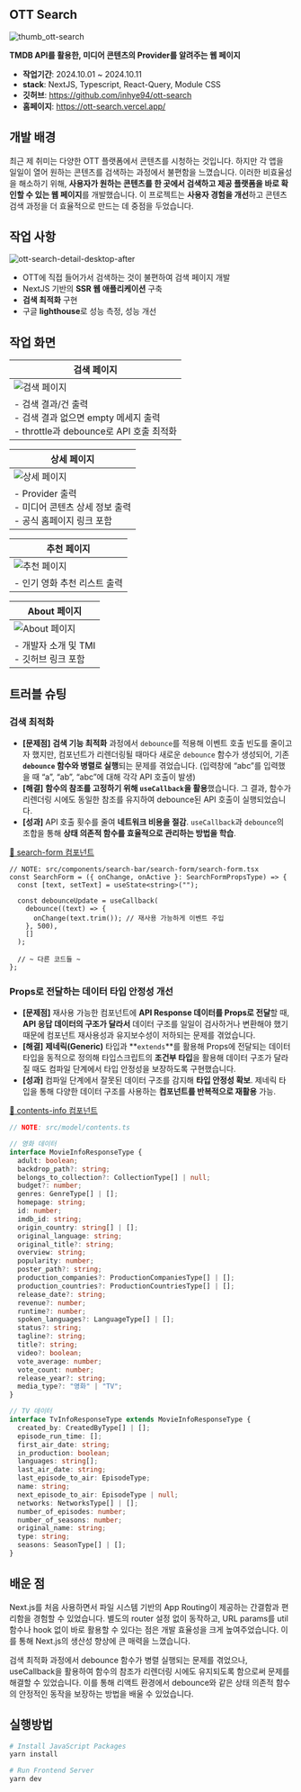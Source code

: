 ## OTT Search

![thumb_ott-search](https://github.com/user-attachments/assets/099ac2ab-9542-4715-ad1e-64e62fba26a3)

**TMDB API를 활용한, 미디어 콘텐츠의 Provider를 알려주는 웹 페이지**

- **작업기간**: 2024.10.01 ~ 2024.10.11
- **stack**: NextJS, Typescript, React-Query, Module CSS
- **깃허브**: https://github.com/inhye94/ott-search
- **홈페이지**: https://ott-search.vercel.app/

## 개발 배경

최근 제 취미는 다양한 OTT 플랫폼에서 콘텐츠를 시청하는 것입니다. 하지만 각 앱을 일일이 열어 원하는 콘텐츠를 검색하는 과정에서 불편함을 느꼈습니다. 이러한 비효율성을 해소하기 위해, **사용자가 원하는 콘텐츠를 한 곳에서 검색하고 제공 플랫폼을 바로 확인할 수 있는 웹 페이지**를 개발했습니다. 이 프로젝트는 **사용자 경험을 개선**하고 콘텐츠 검색 과정을 더 효율적으로 만드는 데 중점을 두었습니다.

## 작업 사항

![ott-search-detail-desktop-after](https://github.com/user-attachments/assets/322e8e8b-8ebe-433a-9f77-47dda84ab9bd)

- OTT에 직접 들어가서 검색하는 것이 불편하여 검색 페이지 개발
- NextJS 기반의 **SSR 웹 애플리케이션** 구축
- **검색 최적화** 구현
- 구글 **lighthouse**로 성능 측정, 성능 개선

## 작업 화면

| 검색 페이지                                                                                                |
| ---------------------------------------------------------------------------------------------------------- |
| ![검색 페이지](https://github.com/user-attachments/assets/f72537ae-3e55-40d3-a327-63984dcee7b1)            |
| - 검색 결과/건 출력<br/> - 검색 결과 없으면 empty 메세지 출력<br/> - throttle과 debounce로 API 호출 최적화 |

| 상세 페이지                                                                                     |
| ----------------------------------------------------------------------------------------------- |
| ![상세 페이지](https://github.com/user-attachments/assets/5f6ff699-7ddc-4234-b227-c7198cd18d85) |
| - Provider 출력<br/> - 미디어 콘텐츠 상세 정보 출력<br/> - 공식 홈페이지 링크 포함              |

| 추천 페이지                                                                                     |
| ----------------------------------------------------------------------------------------------- |
| ![추천 페이지](https://github.com/user-attachments/assets/a25b261e-df78-4377-bbe0-13fe0165abd0) |
| - 인기 영화 추천 리스트 출력                                                                    |

| About 페이지                                                                                     |
| ------------------------------------------------------------------------------------------------ |
| ![About 페이지](https://github.com/user-attachments/assets/7269bb2a-bf1d-418f-8342-66cf7b8710ca) |
| - 개발자 소개 및 TMI<br/> - 깃허브 링크 포함                                                     |

## 트러블 슈팅

### 검색 최적화

- **[문제점]** **검색 기능 최적화** 과정에서 `debounce`를 적용해 이벤트 호출 빈도를 줄이고자 했지만, 컴포넌트가 리렌더링될 때마다 새로운 `debounce` 함수가 생성되어, 기존 **`debounce` 함수와 병렬로 실행**되는 문제를 겪었습니다. (입력창에 “abc”를 입력했을 때 “a”, “ab”, “abc”에 대해 각각 API 호출이 발생)
- **[해결]** **함수의 참조를 고정하기 위해 `useCallback`을 활용**했습니다. 그 결과, 함수가 리렌더링 시에도 동일한 참조를 유지하여 debounce된 API 호출이 실행되었습니다.
- **[성과]** API 호출 횟수를 줄여 **네트워크 비용을 절감**. `useCallback`과 `debounce`의 조합을 통해 **상태 의존적 함수를 효율적으로 관리하는 방법을 학습**.

[📎 search-form 컴포넌트](https://github.com/inhye94/ott-search/blob/main/src/components/search-bar/search-form/search-form.tsx)

```tsx
// NOTE: src/components/search-bar/search-form/search-form.tsx
const SearchForm = ({ onChange, onActive }: SearchFormPropsType) => {
  const [text, setText] = useState<string>("");

  const debounceUpdate = useCallback(
    debounce((text) => {
      onChange(text.trim()); // 재사용 가능하게 이벤트 주입
    }, 500),
    []
  );

  // ~ 다른 코드들 ~
};
```

### Props로 전달하는 데이터 타입 안정성 개선

- **[문제점]** 재사용 가능한 컴포넌트에 **API Response 데이터를 Props로 전달**할 때, **API 응답 데이터의 구조가 달라서** 데이터 구조를 일일이 검사하거나 변환해야 했기 때문에 컴포넌트 재사용성과 유지보수성이 저하되는 문제를 겪었습니다.
- **[해결]** **제네릭(Generic)** 타입과 **`extends`**를 활용해 Props에 전달되는 데이터 타입을 동적으로 정의해 타입스크립트의 **조건부 타입**을 활용해 데이터 구조가 달라질 때도 컴파일 단계에서 타입 안정성을 보장하도록 구현했습니다.
- **[성과]** 컴파일 단계에서 잘못된 데이터 구조를 감지해 **타입 안정성 확보**. 제네릭 타입을 통해 다양한 데이터 구조를 사용하는 **컴포넌트를 반복적으로 재활용** 가능.

[📎 contents-info 컴포넌트](<https://github.com/inhye94/ott-search/blob/4f57b69e4a3e020b698b83616ca669edd1950347/app/(contents)/%5Bid%5D/components/contents-info/contents-info.tsx#L11>)

```ts
// NOTE: src/model/contents.ts

// 영화 데이터
interface MovieInfoResponseType {
  adult: boolean;
  backdrop_path?: string;
  belongs_to_collection?: CollectionType[] | null;
  budget?: number;
  genres: GenreType[] | [];
  homepage: string;
  id: number;
  imdb_id: string;
  origin_country: string[] | [];
  original_language: string;
  original_title?: string;
  overview: string;
  popularity: number;
  poster_path?: string;
  production_companies?: ProductionCompaniesType[] | [];
  production_countries?: ProductionCountriesType[] | [];
  release_date?: string;
  revenue?: number;
  runtime?: number;
  spoken_languages?: LanguageType[] | [];
  status?: string;
  tagline?: string;
  title?: string;
  video?: boolean;
  vote_average: number;
  vote_count: number;
  release_year?: string;
  media_type?: "영화" | "TV";
}

// TV 데이터
interface TvInfoResponseType extends MovieInfoResponseType {
  created_by: CreatedByType[] | [];
  episode_run_time: [];
  first_air_date: string;
  in_production: boolean;
  languages: string[];
  last_air_date: string;
  last_episode_to_air: EpisodeType;
  name: string;
  next_episode_to_air: EpisodeType | null;
  networks: NetworksType[] | [];
  number_of_episodes: number;
  number_of_seasons: number;
  original_name: string;
  type: string;
  seasons: SeasonType[] | [];
}
```

## 배운 점

Next.js를 처음 사용하면서 파일 시스템 기반의 App Routing이 제공하는 간결함과 편리함을 경험할 수 있었습니다. 별도의 router 설정 없이 동작하고, URL params를 util 함수나 hook 없이 바로 활용할 수 있다는 점은 개발 효율성을 크게 높여주었습니다. 이를 통해 Next.js의 생산성 향상에 큰 매력을 느꼈습니다.

검색 최적화 과정에서 debounce 함수가 병렬 실행되는 문제를 겪었으나, useCallback을 활용하여 함수의 참조가 리렌더링 시에도 유지되도록 함으로써 문제를 해결할 수 있었습니다. 이를 통해 리액트 환경에서 debounce와 같은 상태 의존적 함수의 안정적인 동작을 보장하는 방법을 배울 수 있었습니다.

## 실행방법

```bash
# Install JavaScript Packages
yarn install

# Run Frontend Server
yarn dev
```
